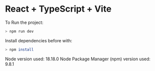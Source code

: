 # React + TypeScript + Vite

To Run the project:
```bash
> npm run dev
```
Install dependencies before with:
```bash
> npm install
```
Node version used: 18.18.0
Node Package Manager (npm) version used: 9.8.1